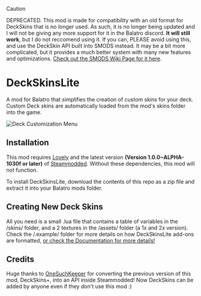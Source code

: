 > [!CAUTION]
> DEPRECATED. This mod is made for compatibility with an old format for DeckSkins that is no longer used. As such, it is no longer being updated and I will not be giving any more support for it in the Balatro discord. **It will still work**, but I do not reccomend using it. If you can, PLEASE avoid using this, and use the DeckSkin API built into SMODS instead. It may be a bit more complicated, but it provides a much better system with many new features and optimizations. [Check out the SMODS Wiki Page for it here](https://github.com/Steamodded/smods/wiki/SMODS.DeckSkin).

# DeckSkinsLite

A mod for Balatro that simplifies the creation of custom skins for your deck. Custom Deck skins are automatically loaded from the mod's skins folder into the game.

![Deck Customization Menu](https://i.imgur.com/qoIk2fK.gif)

## Installation

This mod requires [Lovely](https://github.com/ethangreen-dev/lovely-injector) and the latest version **(Version 1.0.0~ALPHA-1030f or later)** of [Steammodded](https://github.com/Steamopollys/Steamodded). Without these dependencies, this mod will not function.

To install DeckSkinsLite, download the contents of this repo as a zip file and extract it into your Balatro mods folder.

## Creating New Deck Skins

All you need is a small .lua file that contains a table of variables in the /skins/ folder, and a 2 textures in the /assets/ folder (a 1x and 2x version).
Check the /.example/ folder for more details on how DeckSkinsLite add-ons are formatted, [or check the Documentation for more details!](https://github.com/Kekulism/DeckSkinsPlus/wiki/Skin-Documentation)

## Credits

Huge thanks to [OneSuchKeeper]([https://github.com/onesuchkeeper]) for converting the previous version of this mod, DeckSkins+, into an API inside Steammodded! Now DeckSkins can be added by anyone even if they don't use this mod :)
